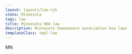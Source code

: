 ```yaml
---
layout: layouts/law.njk
state: Minnesota
tags: law
title: Minnesota HOA law
description: Minnesota homeowners association hoa laws
templateClass: tmpl-law
---
```


MN